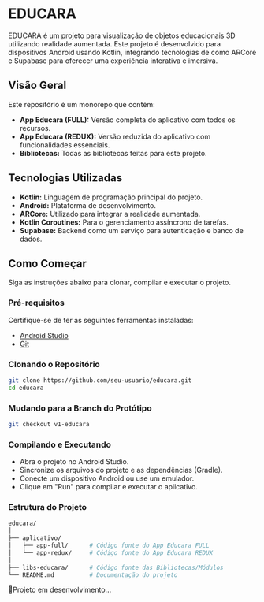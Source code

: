 # EDUCARA

EDUCARA é um projeto para visualização de objetos educacionais 3D utilizando realidade aumentada. Este projeto é desenvolvido para dispositivos Android usando Kotlin, integrando tecnologias de como ARCore e Supabase para oferecer uma experiência interativa e imersiva.

## Visão Geral

Este repositório é um monorepo que contém:

- **App Educara (FULL):** Versão completa do aplicativo com todos os recursos.
- **App Educara (REDUX):** Versão reduzida do aplicativo com funcionalidades essenciais.
- **Bibliotecas:** Todas as bibliotecas feitas para este projeto.

## Tecnologias Utilizadas

- **Kotlin:** Linguagem de programação principal do projeto.
- **Android:** Plataforma de desenvolvimento.
- **ARCore:** Utilizado para integrar a realidade aumentada.
- **Kotlin Coroutines:** Para o gerenciamento assíncrono de tarefas.
- **Supabase:** Backend como um serviço para autenticação e banco de dados.

## Como Começar

Siga as instruções abaixo para clonar, compilar e executar o projeto.

### Pré-requisitos

Certifique-se de ter as seguintes ferramentas instaladas:

- [Android Studio](https://developer.android.com/studio)
- [Git](https://git-scm.com/)

### Clonando o Repositório

```bash
git clone https://github.com/seu-usuario/educara.git
cd educara
```
### Mudando para a Branch do Protótipo
```bash
git checkout v1-educara
```

### Compilando e Executando
- Abra o projeto no Android Studio.
- Sincronize os arquivos do projeto e as dependências (Gradle).
- Conecte um dispositivo Android ou use um emulador.
- Clique em "Run" para compilar e executar o aplicativo.

### Estrutura do Projeto
```bash
educara/
│
├── aplicativo/
│   ├── app-full/      # Código fonte do App Educara FULL
│   └── app-redux/     # Código fonte do App Educara REDUX
│
├── libs-educara/      # Código fonte das Bibliotecas/Módulos
└── README.md          # Documentação do projeto
```

🚧Projeto em desenvolvimento...


